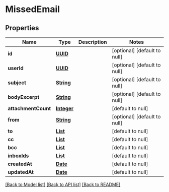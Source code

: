 # MissedEmail
## Properties

Name | Type | Description | Notes
------------ | ------------- | ------------- | -------------
**id** | [**UUID**](UUID) |  | [optional] [default to null]
**userId** | [**UUID**](UUID) |  | [optional] [default to null]
**subject** | [**String**](string) |  | [optional] [default to null]
**bodyExcerpt** | [**String**](string) |  | [optional] [default to null]
**attachmentCount** | [**Integer**](integer) |  | [default to null]
**from** | [**String**](string) |  | [optional] [default to null]
**to** | [**List**](string) |  | [default to null]
**cc** | [**List**](string) |  | [default to null]
**bcc** | [**List**](string) |  | [default to null]
**inboxIds** | [**List**](UUID) |  | [default to null]
**createdAt** | [**Date**](DateTime) |  | [default to null]
**updatedAt** | [**Date**](DateTime) |  | [default to null]

[[Back to Model list]](../README#documentation-for-models) [[Back to API list]](../README#documentation-for-api-endpoints) [[Back to README]](../README)

